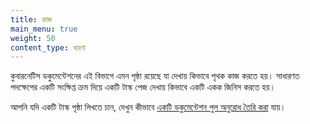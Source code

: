 ```yaml
---
title: কাজ
main_menu: true
weight: 50
content_type: ধারণা
---
```


<!-- overview -->

কুবারনেটিস ডকুমেন্টেশনের এই বিভাগে এমন পৃষ্ঠা রয়েছে
যা দেখায় কিভাবে পৃথক কাজ করতে হয়। সাধারণত পদক্ষেপের একটি সংক্ষিপ্ত ক্রম দিয়ে একটি টাস্ক পেজ দেখায় কিভাবে একটি একক জিনিস করতে হয়। 

আপনি যদি একটি টাস্ক পৃষ্ঠা লিখতে চান, দেখুন কীভাবে
[একটি ডকুমেন্টেশন পুল অনুরোধ তৈরি করা](/docs/contribute/new-content/open-a-pr/) যায়।
